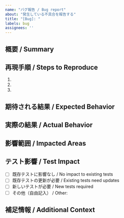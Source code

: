 ```yaml
---
name: "バグ報告 / Bug report"
about: "発生している不具合を報告する"
title: "[Bug]: "
labels: bug
assignees: ''
---
```


## 概要 / Summary

<!-- 発生している問題の簡潔な説明 -->

## 再現手順 / Steps to Reproduce
1. 
2. 
3. 

## 期待される結果 / Expected Behavior

<!-- 正しく動作した場合に期待される結果 -->

## 実際の結果 / Actual Behavior

<!-- 現状の結果やエラーメッセージなど -->

## 影響範囲 / Impacted Areas

<!-- 影響を受ける機能や利用者などがあれば記述してください -->

## テスト影響 / Test Impact
- [ ] 既存テストに影響なし / No impact to existing tests
- [ ] 既存テストの更新が必要 / Existing tests need updates
- [ ] 新しいテストが必要 / New tests required
- [ ] その他（自由記入） / Other: 

## 補足情報 / Additional Context

<!-- 環境情報やログ、スクリーンショットなど -->
